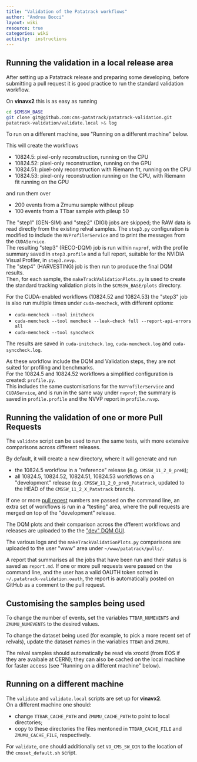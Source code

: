 ```yaml
---
title: "Validation of the Patatrack workflows"
author: "Andrea Bocci"
layout: wiki
resource: true
categories: wiki
activity:  instructions
---
```


## Running the validation in a local release area

After setting up a Patatrack release and preparing some developing, before submitting a pull request it is good practice to run the
standard validation workflow.

On **vinavx2** this is as easy as running

```bash
cd $CMSSW_BASE
git clone git@github.com:cms-patatrack/patatrack-validation.git
patatrack-validation/validate.local >& log
```

To run on a different machine, see "Running on a different machine" below.

This will create the workflows
  - 10824.5: pixel-only reconstruction, running on the CPU
  - 10824.52: pixel-only reconstruction, running on the GPU
  - 10824.51: pixel-only reconstruction with Riemann fit, running on the CPU
  - 10824.53: pixel-only reconstruction running on the CPU, with Riemann fit running on the GPU

and run them over
  - 200 events from a Zmumu sample without pileup
  - 100 events from a TTbar sample with pileup 50

The "step1" (GEN-SIM) and "step2" (DIGI) jobs are skipped; the RAW data is read directly from the existing relval samples.
The `step3.py` configuration is modified to include the `NVProfilerService` and to print the messages from the `CUDAService`.  
The resulting "step3" (RECO-DQM) job is run within `nvprof`, with the profile summary saved in `step3.profile` and a full
report, suitable for the NVIDIA Visual Profiler, in `step3.nvvp`.  
The "step4" (HARVESTING) job is then run to produce the final DQM results.  
Then, for each sample, the `makeTrackValidationPlots.py` is used to create the standard tracking validation plots in the
`$CMSSW_BASE/plots` directory.

For the CUDA-enabled workflows (10824.52 and 10824.53) the "step3" job is also run multiple times under `cuda-memcheck`, with
different options:
  - `cuda-memcheck --tool initcheck`
  - `cuda-memcheck --tool memcheck --leak-check full --report-api-errors all`
  - `cuda-memcheck --tool synccheck`

The results are saved in `cuda-initcheck.log`, `cuda-memcheck.log` and `cuda-synccheck.log`.

As these workflow include the DQM and Validation steps, they are not suited for profiling and benchmarks.  
For the 10824.5 and 10824.52 workflows a simplified configuration is created: `profile.py`.  
This includes the same customisations for the `NVProfilerService` and `CUDAService`, and is run in the same way under `nvprof`;
the summary is saved in `profile.profile` and the NVVP report in `profile.nvvp`.


## Running the validation of one or more Pull Requests

The `validate` script can be used to run the same tests, with more extensive comparisons across different releases.

By default, it will create a new directory, where it will generate and run
  - the 10824.5 workflow in a "reference" release (e.g. `CMSSW_11_2_0_pre8`);
  - all 10824.5, 10824.52, 10824.51, 10824.53 workflows on a "development" release (e.g. `CMSSW_11_2_0_pre8_Patatrack`, updated to
  the HEAD of the `CMSSW_11_2_X_Patatrack` branch).

If one or more [pull reqest](https://github.com/cms-patatrack/cmssw/pulls/) numbers are passed on the command line, an
extra set of workflows is run in a "testing" area, where the pull requests are merged on top of the "development" release.

The DQM plots and their comparison across the dfferent workflows and releases are uploaded to the the ["dev" DQM GUI]([http://dqmgui7.cern.ch:8060/dqm/dev]).

The various logs and the `makeTrackValidationPlots.py` comparisons are uploaded to the user "www" area under `~/www/patatrack/pulls/`.

A report that summarises all the jobs that have been run and their status is saved as `report.md`. If one or more pull requests
were passed on the command line, and the user has a valid OAUTH token sotred in `~/.patatrack-validation.oauth`, the report is
automatically posted on GitHub as a comment to the pull request.


## Customising the samples being used

To change the number of events, set the variables `TTBAR_NUMEVENTS` and `ZMUMU_NUMEVENTS` to the desired values.

To change the dataset being used (for example, to pick a more recent set of relvals), update the dataset names in the variables
`TTBAR` and `ZMUMU`.

The relval samples should automatically be read via xrootd (from EOS if they are avaibale at CERN); they can also be cached on
the local machine for faster access (see "Running on a different machine" below).


## Running on a different machine

The `validate` and `validate.local` scripts are set up for **vinavx2**.  
On a different machine one should:
  - change `TTBAR_CACHE_PATH` and `ZMUMU_CACHE_PATH` to point to local directories;
  - copy to these directories the files mentoned in `TTBAR_CACHE_FILE` and `ZMUMU_CACHE_FILE`, respectively.

For `validate`, one should additionally set `VO_CMS_SW_DIR` to the location of the `cmsset_default.sh` script.
